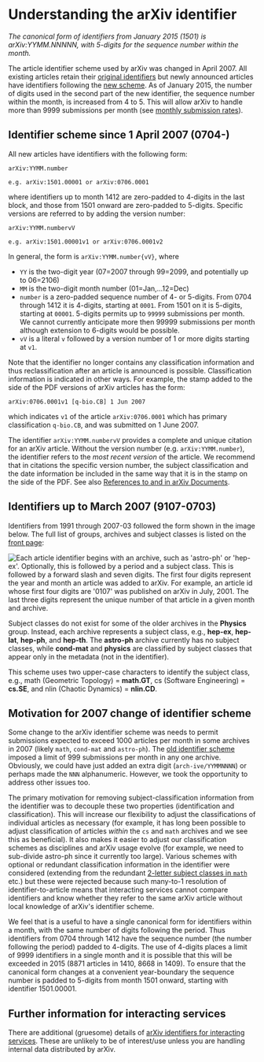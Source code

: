 Understanding the arXiv identifier
==================================

*The canonical form of identifiers from January 2015 (1501) is
arXiv:YYMM.NNNNN, with 5-digits for the sequence number within the
month.*

The article identifier scheme used by arXiv was changed in April 2007.
All existing articles retain their [original identifiers](#old) but
newly announced articles have identifiers following the [new
scheme](#new). As of January 2015, the number of digits used in the
second part of the new identifier, the sequence number within the month,
is increased from 4 to 5. This will allow arXiv to handle more than 9999
submissions per month (see [monthly submission
rates](http://arxiv.org/stats/monthly_submissions)).

<span id="new"></span>

Identifier scheme since 1 April 2007 (0704-)
--------------------------------------------

All new articles have identifiers with the following form:

`arXiv:YYMM.number`

`e.g. arXiv:1501.00001 or arXiv:0706.0001`

where identifiers up to month 1412 are zero-padded to 4-digits in the
last block, and those from 1501 onward are zero-padded to 5-digits.
Specific versions are referred to by adding the version number:

`arXiv:YYMM.numbervV`

`e.g. arXiv:1501.00001v1 or arXiv:0706.0001v2`

In general, the form is `arXiv:YYMM.number{vV}`, where

-   `YY` is the two-digit year (07=2007 through 99=2099, and potentially
    up to 06=2106)
-   `MM` is the two-digit month number (01=Jan,...12=Dec)
-   `number` is a zero-padded sequence number of 4- or 5-digits. From
    0704 through 1412 it is 4-digits, starting at `0001`. From 1501 on
    it is 5-digits, starting at `00001`. 5-digits permits up to `99999`
    submissions per month. We cannot currently anticipate more then
    99999 submissions per month although extension to 6-digits would be
    possible.
-   `vV` is a literal `v` followed by a version number of 1 or more
    digits starting at `v1`.

Note that the identifier no longer contains any classification
information and thus reclassification after an article is announced is
possible. Classification information is indicated in other ways. For
example, the stamp added to the side of the PDF versions of arXiv
articles has the form:

`arXiv:0706.0001v1 [q-bio.CB] 1 Jun 2007`

which indicates `v1` of the article `arXiv:0706.0001` which has primary
classification `q-bio.CB`, and was submitted on 1 June 2007.

The identifier `arXiv:YYMM.numbervV` provides a complete and unique
citation for an arXiv article. Without the version number (e.g.
`arXiv:YYMM.number`), the identifier refers to the *most recent version*
of the article. We recommend that in citations the specific version
number, the subject classification and the date information be included
in the same way that it is in the stamp on the side of the PDF. See also
[References to and in arXiv
Documents](http://arxiv.org/help/faq/references).

<span id="old"></span>

Identifiers up to March 2007 (9107-0703)
----------------------------------------

Identifiers from 1991 through 2007-03 followed the form shown in the
image below. The full list of groups, archives and subject classes is
listed on the [front page](/):

![Each article identifier begins with an archive, such as 'astro-ph' or
'hep-ex'. Optionally, this is followed by a period and a subject class.
This is followed by a forward slash and seven digits. The first four
digits represent the year and month an article was added to arXiv. For
example, an article id whose first four digits are '0107' was published
on arXiv in July, 2001. The last three digits represent the unique
number of that article in a given month and
archive.](https://arxiv.org/icons/arxiv_identifier.png)

Subject classes do not exist for some of the older archives in the
**Physics** group. Instead, each archive represents a subject class,
e.g., **hep-ex**, **hep-lat**, **hep-ph**, and **hep-th**. The
**astro-ph** archive currently has no subject classes, while
**cond-mat** and **physics** are classified by subject classes that
appear only in the metadata (not in the identifier).

This scheme uses two upper-case characters to identify the subject
class, e.g., math (Geometric Topology) = **math.GT**, cs (Software
Engineering) = **cs.SE**, and nlin (Chaotic Dynamics) = **nlin.CD**.

Motivation for 2007 change of identifier scheme
-----------------------------------------------

Some change to the arXiv identifier scheme was needs to permit
submissions expected to exceed 1000 articles per month in some archives
in 2007 (likely `math`, `cond-mat` and `astro-ph`). The [old identifier
scheme](#old) imposed a limit of 999 submissions per month in any one
archive. Obviously, we could have just added an extra digit
(`arch-ive/YYMMNNNN`) or perhaps made the `NNN` alphanumeric. However,
we took the opportunity to address other issues too.

The primary motivation for removing subject-classification information
from the identifier was to decouple these two properties (identification
and classification). This will increase our flexibility to adjust the
classifications of individual articles as necessary (for example, it has
long been possible to adjust classification of articles *within* the
`cs` and `math` archives and we see this as beneficial). It also makes
it easier to adjust our classification schemes as disciplines and arXiv
usage evolve (for example, we need to sub-divide astro-ph since it
currently too large). Various schemes with optional or redundant
classification information in the identifier were considered (extending
from the redundant [2-letter subject classes in `math`](/list/math/info)
etc.) but these were rejected because such many-to-1 resolution of
identifier-to-article means that interacting services cannot compare
identifiers and know whether they refer to the same arXiv article
without local knowledge of arXiv's identifier scheme.

We feel that is a useful to have a single canonical form for identifiers
within a month, with the same number of digits following the period.
Thus identifiers from 0704 through 1412 have the sequence number (the
number following the period) padded to 4-digits. The use of 4-digits
places a limit of 9999 identifiers in a single month and it is possible
that this will be exceeded in 2015 (8871 articles in 1410, 8668 in
1409). To ensure that the canonical form changes at a convenient
year-boundary the sequence number is padded to 5-digits from month 1501
onward, starting with identifier 1501.00001.

Further information for interacting services
--------------------------------------------

There are additional (gruesome) details of [arXiv identifiers for
interacting services](arxiv_identifier_for_services.md). These are unlikely
to be of interest/use unless you are handling internal data distributed
by arXiv.
